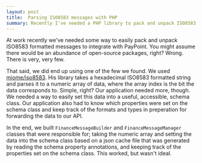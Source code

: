 ```yaml
---
layout: post
title:  Parsing ISO8583 messages with PHP
summary: Recently I've needed a PHP library to pack and unpack ISO8583 formatted messages, but there seems to be very few around. I got frustrated, and so created my own.
---
```


At work recently we've needed some way to easily pack and unpack ISO8583 formatted messages to integrate with PayPoint. You might assume there would be an abundance of open-source packages, right? Wrong. There is very, very few.

That said, we did end up using one of the few we found. We used [miome/iso8583](https://github.com/m1ome/iso8583/). His library takes a hexadecimal ISO8583 formatted string and parses it to a numeric array of data, where the array index is the bit the data corresponds to. Simple, right? Our application needed more, though. We needed a way to easily set this data into a useful, accessible, schema class. Our application also had to know which properties were set on the schema class and keep track of the formats and types in preperation for forwarding the data to our API.

In the end, we built `FinanceMessageBuilder` and `FinanceMessageManager` classes that were responsible for; taking the numeric array and setting the data into the schema class based on a json cache file that was generated by reading the schema property annotations, and keeping track of the properties set on the schema class. This worked, but wasn't ideal.
